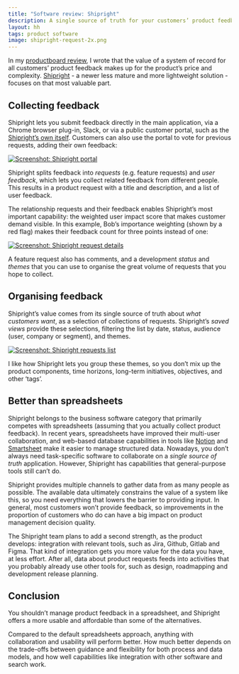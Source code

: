 ```yaml
---
title: "Software review: Shipright"
description: A single source of truth for your customers’ product feedback
layout: hh
tags: product software
image: shipright-request-2x.png
---
```


In my [productboard review](productboard-customer-feedback-review),
I wrote that the value of a system of record for all customers’ product feedback makes up for the product’s price and complexity.
[Shipright](https://www.shipright.co/) - a newer less mature and more lightweight solution - focuses on that most valuable part.

## Collecting feedback

Shipright lets you submit feedback directly in the main application, via a Chrome browser plug-in, Slack, or via a public customer portal, such as the 
[Shipright’s own itself](https://shipright.community/shipright).
Customers can also use the portal to vote for previous requests, adding their own feedback:

<a href="shipright-portal-2x.png"><img src="shipright-portal.png" srcset="shipright-portal-2x.png 2x" alt="Screenshot: Shipright portal"></a>

Shipright splits feedback into _requests_ (e.g. feature requests) and _user feedback_, which lets you collect related feedback from different people.
This results in a product request with a title and description, and a list of user feedback.

The relationship requests and their feedback enables Shipright’s most important capability: 
the weighted user impact score that makes customer demand visible.
In this example, Bob’s importance weighting (shown by a red flag) makes their feedback count for three points instead of one:

<a href="shipright-request-2x.png"><img src="shipright-request.png" srcset="shipright-request-2x.png 2x" alt="Screenshot: Shipright request details"></a>

A feature request also has comments, and a development _status_ and _themes_ that you can use to organise the great volume of requests that you hope to collect.

## Organising feedback

Shipright’s value comes from its single source of truth about _what customers want_, as a selection of collections of requests.
Shipright’s _saved views_ provide these selections, filtering the list by date, status, audience (user, company or segment), and themes.

<a href="shipright-requests-2x.png"><img src="shipright-requests.png" srcset="shipright-requests-2x.png 2x" alt="Screenshot: Shipright requests list"></a>

I like how Shipright lets you group these themes, so you don’t mix up the product components, time horizons, long-term initiatives, objectives, and other ‘tags’.

## Better than spreadsheets

Shipright belongs to the business software category that primarily competes with spreadsheets (assuming that you actually collect product feedback).
In recent years, spreadsheets have improved their multi-user collaboration, and web-based database capabilities in tools like 
[Notion](https://www.notion.so/) and 
[Smartsheet](https://www.smartsheet.com/)
make it easier to manage structured data.
Nowadays, you don’t always need task-specific software to collaborate on a _single source of truth_ application.
However, Shipright has capabilities that general-purpose tools still can’t do.

Shipright provides multiple channels to gather data from as many people as possible.
The available data ultimately constrains the value of a system like this, so you need everything that lowers the barrier to providing input.
In general, most customers won’t provide feedback, so improvements in the proportion of customers who do can have a big impact on product management decision quality.

The Shipright team plans to add a second strength, as the product develops: integration with relevant tools, such as Jira, Github, Gitlab and Figma.
That kind of integration gets you more value for the data you have, at less effort.
After all, data about product requests feeds into activities that you probably already use other tools for, such as design, roadmapping and development release planning.

## Conclusion

You shouldn’t manage product feedback in a spreadsheet, and Shipright offers a more usable and affordable than some of the alternatives.

Compared to the default spreadsheets approach, anything with collaboration and usability will perform better.
How much better depends on the trade-offs between guidance and flexibility for both process and data models, and how well capabilities like integration with other software and search work.
